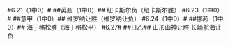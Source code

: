 ﻿#6.21（1中0）#
##英超（1中0）##
纽卡斯尔负（纽卡斯尔胜）
#6.23（1中0）#
##意甲（1中0）##
维罗纳让胜（维罗纳让负）
#6.24（1中0）#
##挪超（1中0）##
海于格松胜（海于格松平）
#6.27#
##日乙##
山形山神让胜
长崎航海让负